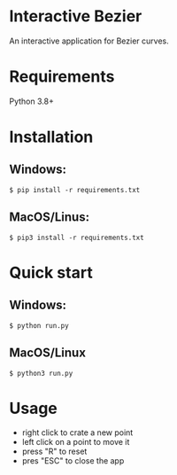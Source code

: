 # Interactive Bezier
An interactive application for Bezier curves.

# Requirements
Python 3.8+

# Installation
## Windows:
```shell
$ pip install -r requirements.txt
```
## MacOS/Linus:
```shell
$ pip3 install -r requirements.txt
```
# Quick start
## Windows:
```shell
$ python run.py
```

## MacOS/Linux
```shell
$ python3 run.py
```

# Usage
- right click to crate a new point
- left click on a point to move it
- press "R" to reset
- pres "ESC" to close the app
